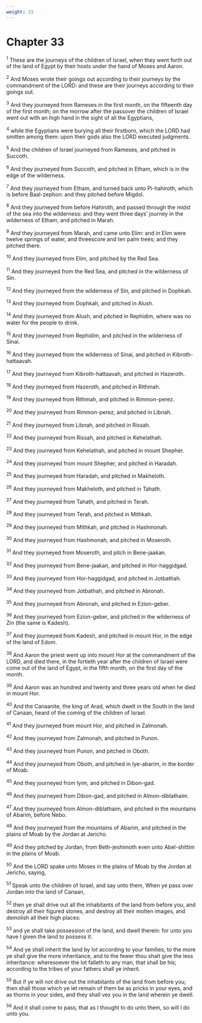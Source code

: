 ```yaml
---
weight: 33
---
```


# Chapter 33

<sup>1</sup> These are the journeys of the children of Israel, when they went forth out of the land of Egypt by their hosts under the hand of Moses and Aaron. 

<sup>2</sup> And Moses wrote their goings out according to their journeys by the commandment of the LORD: and these are their journeys according to their goings out. 

<sup>3</sup> And they journeyed from Rameses in the first month, on the fifteenth day of the first month; on the morrow after the passover the children of Israel went out with an high hand in the sight of all the Egyptians, 

<sup>4</sup> while the Egyptians were burying all their firstborn, which the LORD had smitten among them: upon their gods also the LORD executed judgments. 

<sup>5</sup> And the children of Israel journeyed from Rameses, and pitched in Succoth. 

<sup>6</sup> And they journeyed from Succoth, and pitched in Etham, which is in the edge of the wilderness. 

<sup>7</sup> And they journeyed from Etham, and turned back unto Pi-hahiroth, which is before Baal-zephon: and they pitched before Migdol. 

<sup>8</sup> And they journeyed from before Hahiroth, and passed through the midst of the sea into the wilderness: and they went three days’ journey in the wilderness of Etham, and pitched in Marah. 

<sup>9</sup> And they journeyed from Marah, and came unto Elim: and in Elim were twelve springs of water, and threescore and ten palm trees; and they pitched there. 

<sup>10</sup> And they journeyed from Elim, and pitched by the Red Sea. 

<sup>11</sup> And they journeyed from the Red Sea, and pitched in the wilderness of Sin. 

<sup>12</sup> And they journeyed from the wilderness of Sin, and pitched in Dophkah. 

<sup>13</sup> And they journeyed from Dophkah, and pitched in Alush. 

<sup>14</sup> And they journeyed from Alush, and pitched in Rephidim, where was no water for the people to drink. 

<sup>15</sup> And they journeyed from Rephidim, and pitched in the wilderness of Sinai. 

<sup>16</sup> And they journeyed from the wilderness of Sinai, and pitched in Kibroth-hattaavah. 

<sup>17</sup> And they journeyed from Kibroth-hattaavah, and pitched in Hazeroth. 

<sup>18</sup> And they journeyed from Hazeroth, and pitched in Rithmah. 

<sup>19</sup> And they journeyed from Rithmah, and pitched in Rimmon-perez. 

<sup>20</sup> And they journeyed from Rimmon-perez, and pitched in Libnah. 

<sup>21</sup> And they journeyed from Libnah, and pitched in Rissah. 

<sup>22</sup> And they journeyed from Rissah, and pitched in Kehelathah. 

<sup>23</sup> And they journeyed from Kehelathah, and pitched in mount Shepher. 

<sup>24</sup> And they journeyed from mount Shepher, and pitched in Haradah. 

<sup>25</sup> And they journeyed from Haradah, and pitched in Makheloth. 

<sup>26</sup> And they journeyed from Makheloth, and pitched in Tahath. 

<sup>27</sup> And they journeyed from Tahath, and pitched in Terah. 

<sup>28</sup> And they journeyed from Terah, and pitched in Mithkah. 

<sup>29</sup> And they journeyed from Mithkah, and pitched in Hashmonah. 

<sup>30</sup> And they journeyed from Hashmonah, and pitched in Moseroth. 

<sup>31</sup> And they journeyed from Moseroth, and pitch in Bene-jaakan. 

<sup>32</sup> And they journeyed from Bene-jaakan, and pitched in Hor-haggidgad. 

<sup>33</sup> And they journeyed from Hor-haggidgad, and pitched in Jotbathah. 

<sup>34</sup> And they journeyed from Jotbathah, and pitched in Abronah. 

<sup>35</sup> And they journeyed from Abronah, and pitched in Ezion-geber. 

<sup>36</sup> And they journeyed from Ezion-geber, and pitched in the wilderness of Zin (the same is Kadesh). 

<sup>37</sup> And they journeyed from Kadesh, and pitched in mount Hor, in the edge of the land of Edom. 

<sup>38</sup> And Aaron the priest went up into mount Hor at the commandment of the LORD, and died there, in the fortieth year after the children of Israel were come out of the land of Egypt, in the fifth month, on the first day of the month. 

<sup>39</sup> And Aaron was an hundred and twenty and three years old when he died in mount Hor. 

<sup>40</sup> And the Canaanite, the king of Arad, which dwelt in the South in the land of Canaan, heard of the coming of the children of Israel. 

<sup>41</sup> And they journeyed from mount Hor, and pitched in Zalmonah. 

<sup>42</sup> And they journeyed from Zalmonah, and pitched in Punon. 

<sup>43</sup> And they journeyed from Punon, and pitched in Oboth. 

<sup>44</sup> And they journeyed from Oboth, and pitched in Iye-abarim, in the border of Moab. 

<sup>45</sup> And they journeyed from Iyim, and pitched in Dibon-gad. 

<sup>46</sup> And they journeyed from Dibon-gad, and pitched in Almon-diblathaim. 

<sup>47</sup> And they journeyed from Almon-diblathaim, and pitched in the mountains of Abarim, before Nebo. 

<sup>48</sup> And they journeyed from the mountains of Abarim, and pitched in the plains of Moab by the Jordan at Jericho. 

<sup>49</sup> And they pitched by Jordan, from Beth-jeshimoth even unto Abel-shittim in the plains of Moab. 

<sup>50</sup> And the LORD spake unto Moses in the plains of Moab by the Jordan at Jericho, saying, 

<sup>51</sup> Speak unto the children of Israel, and say unto them, When ye pass over Jordan into the land of Canaan, 

<sup>52</sup> then ye shall drive out all the inhabitants of the land from before you, and destroy all their figured stones, and destroy all their molten images, and demolish all their high places: 

<sup>53</sup> and ye shall take possession of the land, and dwell therein: for unto you have I given the land to possess it. 

<sup>54</sup> And ye shall inherit the land by lot according to your families; to the more ye shall give the more inheritance, and to the fewer thou shalt give the less inheritance: wheresoever the lot falleth to any man, that shall be his; according to the tribes of your fathers shall ye inherit. 

<sup>55</sup> But if ye will not drive out the inhabitants of the land from before you; then shall those which ye let remain of them be as pricks in your eyes, and as thorns in your sides, and they shall vex you in the land wherein ye dwell. 

<sup>56</sup> And it shall come to pass, that as I thought to do unto them, so will I do unto you. 


